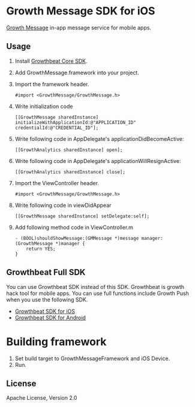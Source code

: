 # Growth Message SDK for iOS

[Growth Message](https://message.growthbeat.com/) in-app message service for mobile apps.

## Usage 

1. Install [Growthbeat Core SDK](https://github.com/SIROK/growthbeat-core-ios).

1. Add GrowthMessage.framework into your project. 

1. Import the framework header.

	```objc
	#import <GrowthMessage/GrowthMessage.h>
	```

1. Write initialization code

	```objc
	[[GrowthMessage sharedInstance] initializeWithApplicationId:@"APPLICATION_ID" credentialId:@"CREDENTIAL_ID"];
	```

1. Write following code in AppDelegate's applicationDidBecomeActive:

	```objc
    [[GrowthAnalytics sharedInstance] open];
	```

1. Write following code in AppDelegate's applicationWillResignActive:

	```objc
	[[GrowthAnalytics sharedInstance] close];
	```

1. Import the ViewController header.
	```objc
	#import <GrowthMessage/GrowthMessage.h>
	```

1. Write following code in viewDidAppear
	```objc
	[[GrowthMessage sharedInstance] setDelegate:self];
	```

1. Add following method code in ViewController.m
	```objc
	- (BOOL)shouldShowMessage:(GMMessage *)message manager:(GrowthMessage *)manager {
		return YES;
	}
	```

## Growthbeat Full SDK

You can use Growthbeat SDK instead of this SDK. Growthbeat is growth hack tool for mobile apps. You can use full functions include Growth Push when you use the following SDK.

* [Growthbeat SDK for iOS](https://github.com/SIROK/growthbeat-ios/)
* [Growthbeat SDK for Android](https://github.com/SIROK/growthbeat-android/)

# Building framework

1. Set build target to GrowthMessageFramework and iOS Device.
1. Run.

## License

Apache License, Version 2.0
